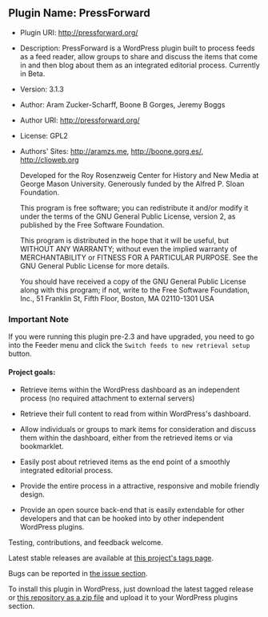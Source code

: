 ## Plugin Name: PressForward
- Plugin URI: http://pressforward.org/
- Description: PressForward is a WordPress plugin built to process feeds as a feed reader, allow groups to share and discuss the items that come in and then blog about them as an integrated editorial process. Currently in Beta.
- Version: 3.1.3
- Author: Aram Zucker-Scharff, Boone B Gorges, Jeremy Boggs
- Author URI: http://pressforward.org/
- License: GPL2
- Authors' Sites: http://aramzs.me, http://boone.gorg.es/, http://clioweb.org


	Developed for the Roy Rosenzweig Center for History and New Media at George Mason University. Generously funded by the Alfred P. Sloan Foundation.

    This program is free software; you can redistribute it and/or modify
    it under the terms of the GNU General Public License, version 2, as
    published by the Free Software Foundation.

    This program is distributed in the hope that it will be useful,
    but WITHOUT ANY WARRANTY; without even the implied warranty of
    MERCHANTABILITY or FITNESS FOR A PARTICULAR PURPOSE.  See the
    GNU General Public License for more details.

    You should have received a copy of the GNU General Public License
    along with this program; if not, write to the Free Software
    Foundation, Inc., 51 Franklin St, Fifth Floor, Boston, MA  02110-1301  USA

### Important Note

If you were running this plugin pre-2.3 and have upgraded, you need to go into the Feeder menu and click the `Switch feeds to new retrieval setup` button.
	
#### Project goals:

-	Retrieve items within the WordPress dashboard as an independent process (no required attachment to external servers)

-	Retrieve their full content to read from within WordPress's dashboard.

-	Allow individuals or groups to mark items for consideration and discuss them within the dashboard, either from the retrieved items or via bookmarklet. 

-	Easily post about retrieved items as the end point of a smoothly integrated editorial process. 

-	Provide the entire process in a attractive, responsive and mobile friendly design. 

-	Provide an open source back-end that is easily extendable for other developers and that can be hooked into by other independent WordPress plugins.

Testing, contributions, and feedback welcome. 

Latest stable releases are available at [this project's tags page](https://github.com/PressForward/pressforward/tags).

Bugs can be reported in [the issue section](https://github.com/PressForward/pressforward/issues).

To install this plugin in WordPress, just download the latest tagged release or [this repository as a zip file](https://github.com/PressForward/pressforward/archive/master.zip) and upload it to your WordPress plugins section. 

